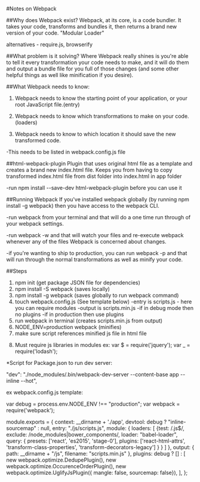 #Notes on Webpack

##Why does Webpack exist?
Webpack, at its core, is a code bundler. It takes your code, transforms and bundles it, then returns a brand new version of your code. "Modular Loader"

alternatives - require.js, browserify

##What problem is it solving?
Where Webpack really shines is you're able to tell it every transformation your code needs to make, and it will do them and output a bundle file for you full of those changes (and some other helpful things as well like minification if you desire).

##What Webpack needs to know:
1) Webpack needs to know the starting point of your application, or your root JavaScript file.(entry)

2) Webpack needs to know which transformations to make on your code. (loaders)

3) Webpack needs to know to which location it should save the new transformed code.

-This needs to be listed in webpack.config.js file


##html-webpack-plugin
Plugin that uses original html file as a template and creates a brand new index.html file. Keeps you from having to copy transformed index.html file from dist folder into index.html in app folder

-run npm install --save-dev html-webpack-plugin before you can use it

##Running Webpack
If you've installed webpack globally (by running npm install -g webpack) then you have access to the webpack CLI.

-run webpack from your terminal and that will do a one time run through of your webpack settings.

-run webpack -w and that will watch your files and re-execute webpack whenever any of the files Webpack is concerned about changes.

-if you're wanting to ship to production, you can run webpack -p and that will run through the normal transformations as well as minify your code.

##Steps

1) npm init (get package JSON file for dependencies)
2) npm install -S webpack (saves locally)
3) npm install -g webpack (saves globally to run webpack command)
4) touch webpack.config.js (See template below)
  -entry is scripts.js - here you can require modules
  -output is scripts.min.js
  -if in debug mode then no plugins
  -if in production then use plugins
5) run webpack in terminal (creates scripts.min.js from output)
6) NODE_ENV=production webpack (minifies)
7) make sure script references minified js file in html file
  <script src="js/scripts.min.js"></script>

8) Must require js libraries in modules
  ex:
  var $ = require('jquery');
  var _ = require('lodash');


*Script for Package.json to run dev server:

"dev": "./node_modules/.bin/webpack-dev-server --content-base app --inline --hot",


ex webpack.config.js template:

var debug = process.env.NODE_ENV !== "production";
var webpack = require('webpack');

module.exports = {
  context: __dirname + './app',
  devtool: debug ? "inline-sourcemap" : null,
  entry: "./js/scripts.js",
   module: {
    loaders: [
      {test: /\.js$/,
      exclude: /node_modules|bower_components/,
      loader: "babel-loader",
      query: {
        presets: ['react', 'es2015', 'stage-0'],
        plugins: ['react-html-attrs', 'transform-class-properties', 'transform-decorators-legacy']
        }
      }
    ]
  },
  output: {
    path: __dirname + "/js",
    filename: "scripts.min.js"
  },
  plugins: debug ? [] : [
    new webpack.optimize.DedupePlugin(),
    new webpack.optimize.OccurenceOrderPlugin(),
    new webpack.optimize.UglifyJsPlugin({ mangle: false, sourcemap: false}),
  ],
};

